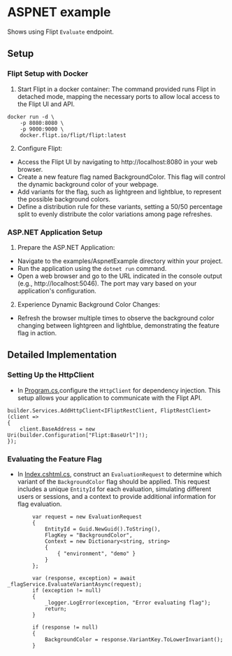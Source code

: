 # ASPNET example

Shows using Flipt `Evaluate` endpoint.

## Setup

### Flipt Setup with Docker


1. Start Flipt in a docker container: The command provided runs Flipt in detached mode, mapping the necessary ports to allow local access to the Flipt UI and API.

```
docker run -d \
    -p 8080:8080 \
    -p 9000:9000 \
    docker.flipt.io/flipt/flipt:latest
```

2. Configure Flipt:

* Access the Flipt UI by navigating to http://localhost:8080 in your web browser.
* Create a new feature flag named BackgroundColor. This flag will control the dynamic background color of your webpage.
* Add variants for the flag, such as lightgreen and lightblue, to represent the possible background colors.
* Define a distribution rule for these variants, setting a 50/50 percentage split to evenly distribute the color variations among page refreshes.

### ASP.NET Application Setup

1. Prepare the ASP.NET Application:

* Navigate to the examples/AspnetExample directory within your project.
* Run the application using the `dotnet run` command.
* Open a web browser and go to the URL indicated in the console output (e.g., http://localhost:5046). The port may vary based on your application's configuration.

2. Experience Dynamic Background Color Changes:

* Refresh the browser multiple times to observe the background color changing between lightgreen and lightblue, demonstrating the feature flag in action.

## Detailed Implementation

### Setting Up the HttpClient

* In [Program.cs](examples/AspnetExample/Program.cs),configure the `HttpClient` for dependency injection. This setup allows your application to communicate with the Flipt API.

```
builder.Services.AddHttpClient<IFliptRestClient, FliptRestClient>(client =>
{
    client.BaseAddress = new Uri(builder.Configuration["Flipt:BaseUrl"]!);
});
```

### Evaluating the Feature Flag

* In [Index.cshtml.cs](examples/AspnetExample/Pages/Index.cshtml.cs), construct an `EvaluationRequest` to determine which variant of the `BackgroundColor` flag should be applied. This request includes a unique `EntityId` for each evaluation, simulating different users or sessions, and a context to provide additional information for flag evaluation.

```
        var request = new EvaluationRequest
        {
            EntityId = Guid.NewGuid().ToString(),
            FlagKey = "BackgroundColor",
            Context = new Dictionary<string, string>
            {
                { "environment", "demo" }
            }
        };

        var (response, exception) = await _flagService.EvaluateVariantAsync(request);
        if (exception != null)
        {
            _logger.LogError(exception, "Error evaluating flag");
            return;
        }

        if (response != null)
        {
            BackgroundColor = response.VariantKey.ToLowerInvariant();
        }  
```
